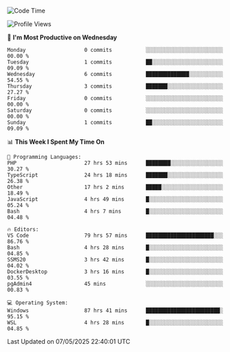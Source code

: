 <!--START_SECTION:waka-->
![Code Time](http://img.shields.io/badge/Code%20Time-4%2C902%20hrs%205%20mins-blue)

![Profile Views](http://img.shields.io/badge/Profile%20Views-0-blue)

📅 **I'm Most Productive on Wednesday** 

```text
Monday                   0 commits           ░░░░░░░░░░░░░░░░░░░░░░░░░   00.00 % 
Tuesday                  1 commits           ██░░░░░░░░░░░░░░░░░░░░░░░   09.09 % 
Wednesday                6 commits           ██████████████░░░░░░░░░░░   54.55 % 
Thursday                 3 commits           ███████░░░░░░░░░░░░░░░░░░   27.27 % 
Friday                   0 commits           ░░░░░░░░░░░░░░░░░░░░░░░░░   00.00 % 
Saturday                 0 commits           ░░░░░░░░░░░░░░░░░░░░░░░░░   00.00 % 
Sunday                   1 commits           ██░░░░░░░░░░░░░░░░░░░░░░░   09.09 % 
```


📊 **This Week I Spent My Time On** 

```text
💬 Programming Languages: 
PHP                      27 hrs 53 mins      ████████░░░░░░░░░░░░░░░░░   30.27 % 
TypeScript               24 hrs 18 mins      ███████░░░░░░░░░░░░░░░░░░   26.38 % 
Other                    17 hrs 2 mins       █████░░░░░░░░░░░░░░░░░░░░   18.49 % 
JavaScript               4 hrs 49 mins       █░░░░░░░░░░░░░░░░░░░░░░░░   05.24 % 
Bash                     4 hrs 7 mins        █░░░░░░░░░░░░░░░░░░░░░░░░   04.48 % 

🔥 Editors: 
VS Code                  79 hrs 57 mins      ██████████████████████░░░   86.76 % 
Bash                     4 hrs 28 mins       █░░░░░░░░░░░░░░░░░░░░░░░░   04.85 % 
SSMS20                   3 hrs 42 mins       █░░░░░░░░░░░░░░░░░░░░░░░░   04.02 % 
DockerDesktop            3 hrs 16 mins       █░░░░░░░░░░░░░░░░░░░░░░░░   03.55 % 
pgAdmin4                 45 mins             ░░░░░░░░░░░░░░░░░░░░░░░░░   00.83 % 

💻 Operating System: 
Windows                  87 hrs 41 mins      ████████████████████████░   95.15 % 
WSL                      4 hrs 28 mins       █░░░░░░░░░░░░░░░░░░░░░░░░   04.85 % 
```


 Last Updated on 07/05/2025 22:40:01 UTC
<!--END_SECTION:waka-->
